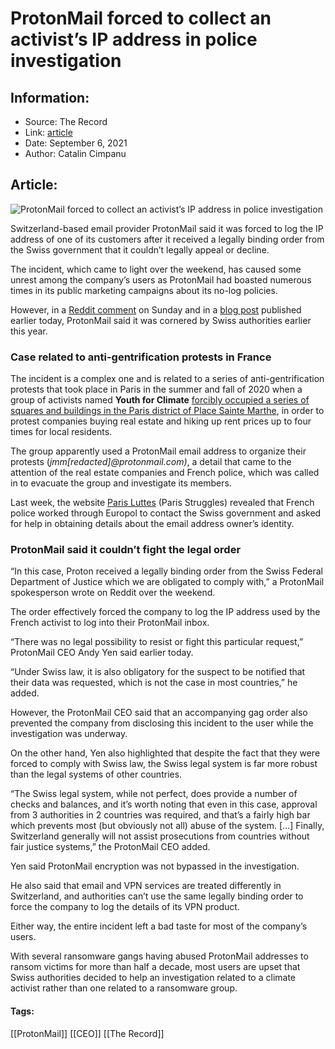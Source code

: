 # ProtonMail forced to collect an activist’s IP address in police investigation
### 

## Information:
+ Source: The Record
+ Link: [article](https://therecord.media/protonmail-forced-to-collect-an-activists-ip-address-in-police-investigation/)
+ Date: September 6, 2021
+ Author: Catalin Cimpanu


## Article:
![ProtonMail forced to collect an activist’s IP address in police investigation](https://therecord.media/wp-content/uploads/2021/09/internet-fiber-optics.jpg)

Switzerland-based email provider ProtonMail said it was forced to log the IP address of one of its customers after it received a legally binding order from the Swiss government that it couldn’t legally appeal or decline.


The incident, which came to light over the weekend, has caused some unrest among the company’s users as ProtonMail had boasted numerous times in its public marketing campaigns about its no-log policies.


However, in a [Reddit comment](https://www.reddit.com/r/ProtonMail/comments/pil6xi/climate_activist_arrested_after_protonmail/hbqha63/) on Sunday and in a [blog post](https://protonmail.com/blog/climate-activist-arrest/) published earlier today, ProtonMail said it was cornered by Swiss authorities earlier this year.


### Case related to anti-gentrification protests in France


The incident is a complex one and is related to a series of anti-gentrification protests that took place in Paris in the summer and fall of 2020 when a group of activists named **Youth for Climate** [forcibly occupied a series of squares and buildings in the Paris district of Place Sainte Marthe](https://paris-luttes.info/communique-sur-l-affaire-de-la-14578?lang=fr), in order to protest companies buying real estate and hiking up rent prices up to four times for local residents.


The group apparently used a ProtonMail email address to organize their protests (*jmm[redacted]@protonmail.com)*, a detail that came to the attention of the real estate companies and French police, which was called in to evacuate the group and investigate its members.


Last week, the website [Paris Luttes](https://paris-luttes.info/recit-policier-de-sainte-marthe-15258?lang=fr) (Paris Struggles) revealed that French police worked through Europol to contact the Swiss government and asked for help in obtaining details about the email address owner’s identity.


### ProtonMail said it couldn’t fight the legal order


“In this case, Proton received a legally binding order from the Swiss Federal Department of Justice which we are obligated to comply with,” a ProtonMail spokesperson wrote on Reddit over the weekend.


The order effectively forced the company to log the IP address used by the French activist to log into their ProtonMail inbox.


“There was no legal possibility to resist or fight this particular request,” ProtonMail CEO Andy Yen said earlier today.


“Under Swiss law, it is also obligatory for the suspect to be notified that their data was requested, which is not the case in most countries,” he added.


However, the ProtonMail CEO said that an accompanying gag order also prevented the company from disclosing this incident to the user while the investigation was underway.


On the other hand, Yen also highlighted that despite the fact that they were forced to comply with Swiss law, the Swiss legal system is far more robust than the legal systems of other countries.


“The Swiss legal system, while not perfect, does provide a number of checks and balances, and it’s worth noting that even in this case, approval from 3 authorities in 2 countries was required, and that’s a fairly high bar which prevents most (but obviously not all) abuse of the system. […] Finally, Switzerland generally will not assist prosecutions from countries without fair justice systems,” the ProtonMail CEO added.


Yen said ProtonMail encryption was not bypassed in the investigation.


He also said that email and VPN services are treated differently in Switzerland, and authorities can’t use the same legally binding order to force the company to log the details of its VPN product.


Either way, the entire incident left a bad taste for most of the company’s users.


With several ransomware gangs having abused ProtonMail addresses to ransom victims for more than half a decade, most users are upset that Swiss authorities decided to help an investigation related to a climate activist rather than one related to a ransomware group.








#### Tags:
[[ProtonMail]] [[CEO]] [[The Record]]
